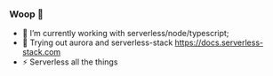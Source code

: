 ### Woop 👋

- 🔭 I’m currently working with serverless/node/typescript; 
- 🌱 Trying out aurora and serverless-stack https://docs.serverless-stack.com
- ⚡ Serverless all the things
<!--
**AndrewKeig/AndrewKeig** is a ✨ _special_ ✨ repository because its `README.md` (this file) appears on your GitHub profile.

Here are some ideas to get you started:


- 🌱 I’m currently learning ...
- 👯 I’m looking to collaborate on ...
- 🤔 I’m looking for help with ...
- 💬 Ask me about ...
- 📫 How to reach me: ...
- 😄 Pronouns: ...
- ⚡ Fun fact: ...
-->
